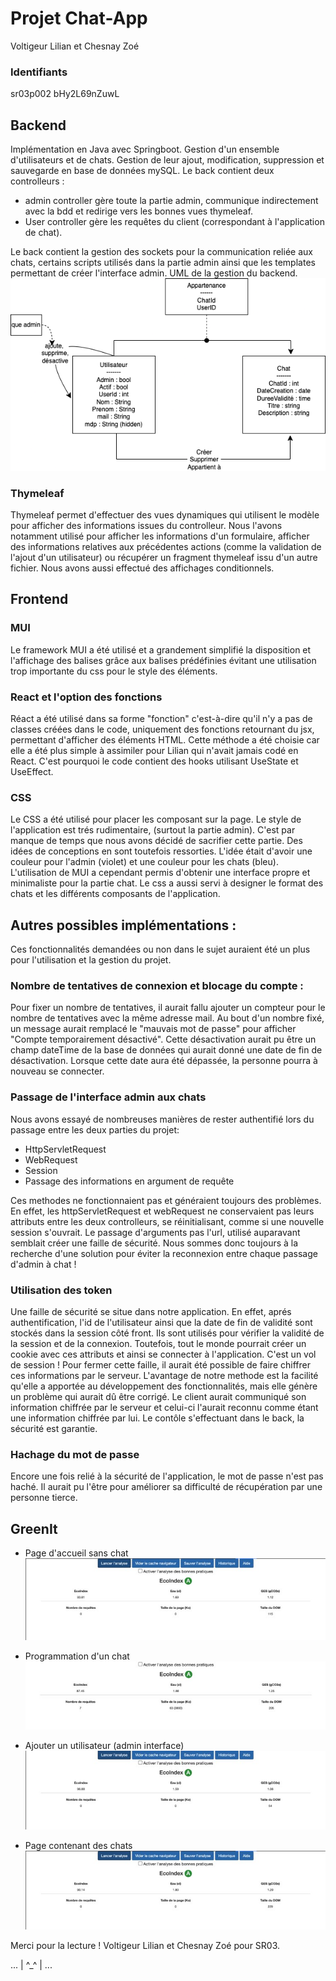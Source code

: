 # Projet Chat-App
Voltigeur Lilian et Chesnay Zoé
### Identifiants
sr03p002 bHy2L69nZuwL

## Backend
Implémentation en Java avec Springboot.
Gestion d'un ensemble d'utilisateurs et de chats. Gestion de leur ajout, modification, suppression et sauvegarde en base de données mySQL.
Le back contient deux controlleurs : 
* admin controller gère toute la partie admin, communique indirectement avec la bdd et redirige vers les bonnes vues thymeleaf. 
* User controller gère les requêtes du client (correspondant à l'application de chat). 

Le back contient la gestion des sockets pour la communication reliée aux chats, certains scripts utilisés dans la partie admin ainsi que les templates permettant de créer l'interface admin.
UML de la gestion du backend.
![schemas.png](images%2Fschemas.png)

### Thymeleaf
Thymeleaf permet d'effectuer des vues dynamiques qui utilisent le modèle pour afficher des informations issues du controlleur. 
Nous l'avons notamment utilisé pour afficher les informations d'un formulaire, afficher des informations relatives aux précédentes actions (comme la validation de l'ajout d'un utilisateur) ou récupérer un fragment thymeleaf issu d'un autre fichier. Nous avons aussi effectué des affichages conditionnels.
## Frontend 

### MUI 
Le framework MUI a été utilisé et a grandement simplifié la disposition et l'affichage des balises grâce aux balises prédéfinies évitant une utilisation trop importante du css pour le style des éléments.

### React et l'option des fonctions 
Réact a été utilisé dans sa forme "fonction" c'est-à-dire qu'il n'y a pas de classes créées dans le code, uniquement des fonctions retournant du jsx, permettant d'afficher des éléments HTML.
Cette méthode a été choisie car elle a été plus simple à assimiler pour Lilian qui n'avait jamais codé en React.
C'est pourquoi le code contient des hooks utilisant UseState et UseEffect. 

### CSS 
Le CSS a été utilisé pour placer les composant sur la page. Le style de l'application est trés rudimentaire, (surtout la partie admin). C'est par manque de temps que nous avons décidé de sacrifier cette partie. 
Des idées de conceptions en sont toutefois ressorties. L'idée était d'avoir une couleur pour l'admin (violet) et une couleur pour les chats (bleu). L'utilisation de MUI a cependant permis d'obtenir une interface propre et minimaliste pour la partie chat. 
Le css a aussi servi à designer le format des chats et les différents composants de l'application.

## Autres possibles implémentations :
Ces fonctionnalités demandées ou non dans le sujet auraient été un plus pour l'utilisation et la gestion du projet. 
### Nombre de tentatives de connexion et blocage du compte : 

Pour fixer un nombre de tentatives, il aurait fallu ajouter un compteur pour le nombre de tentatives avec la même adresse mail. Au bout d'un nombre fixé, un message aurait remplacé le "mauvais mot de passe" pour afficher "Compte temporairement désactivé". Cette désactivation aurait pu être un champ dateTime de la base de données qui aurait donné une date de fin de désactivation. Lorsque cette date aura été dépassée, la personne pourra à nouveau se connecter. 

### Passage de l'interface admin aux chats 

Nous avons essayé de nombreuses manières de rester authentifié lors du passage entre les deux parties du projet: 
* HttpServletRequest
* WebRequest
* Session
* Passage des informations en argument de requête

Ces methodes ne fonctionnaient pas et généraient toujours des problèmes. En effet, les httpServletRequest et webRequest ne conservaient pas leurs attributs entre les deux controlleurs, se réinitialisant, comme si une nouvelle session s'ouvrait. Le passage d'arguments pas l'url, utilisé auparavant semblait créer une faille de sécurité. 
Nous sommes donc toujours à la recherche d'une solution pour éviter la reconnexion entre chaque passage d'admin à chat ! 

### Utilisation des token 
Une faille de sécurité se situe dans notre application. En effet, aprés authentification, l'id de l'utilisateur ainsi que la date de fin de validité sont stockés dans la session côté front. Ils sont utilisés pour vérifier la validité de la session et de la connexion. Toutefois, tout le monde pourrait créer un cookie avec ces attributs et ainsi se connecter à l'application. C'est un vol de session ! 
Pour fermer cette faille, il aurait été possible de faire chiffrer ces informations par le serveur. L'avantage de notre methode est la facilité qu'elle a apportée au développement des fonctionnalités, mais elle génère un problème qui aurait dû être corrigé.
Le client aurait communiqué son information chiffrée par le serveur et celui-ci l'aurait reconnu comme étant une information chiffrée par lui. Le contôle s'effectuant dans le back, la sécurité est garantie.

### Hachage du mot de passe

Encore une fois relié à la sécurité de l'application, le mot de passe n'est pas haché. Il aurait pu l'être pour améliorer sa difficulté de récupération par une personne tierce. 

## GreenIt 
* Page d'accueil sans chat 
![OnlyHomePage.png](images%2FOnlyHomePage.png)


* Programmation d'un chat![ScheduleChat.png](images%2FScheduleChat.png)


* Ajouter un utilisateur (admin interface)![AddUserThymleaf.png](images%2FAddUserThymleaf.png)


* Page contenant des chats ![Chats.png](images%2FChats.png)



Merci pour la lecture ! 
Voltigeur Lilian et Chesnay Zoé pour SR03.

...
|  ^_^  |
...